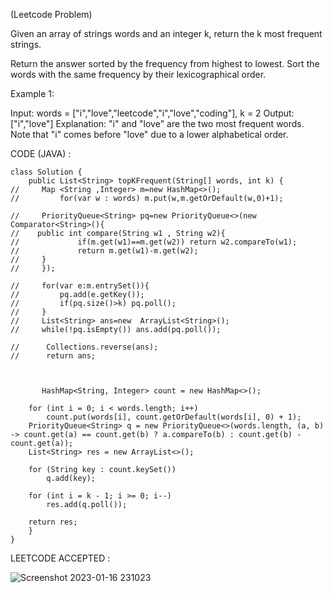 

(Leetcode Problem) 

Given an array of strings words and an integer k, return the k most frequent strings.

Return the answer sorted by the frequency from highest to lowest. Sort the words with the same frequency by their lexicographical order.

 

Example 1:

Input: words = ["i","love","leetcode","i","love","coding"], k = 2
Output: ["i","love"]
Explanation: "i" and "love" are the two most frequent words.
Note that "i" comes before "love" due to a lower alphabetical order.


CODE (JAVA) :

```
class Solution {
    public List<String> topKFrequent(String[] words, int k) {
//     Map <String ,Integer> m=new HashMap<>();
//         for(var w : words) m.put(w,m.getOrDefault(w,0)+1);
    
//     PriorityQueue<String> pq=new PriorityQueue<>(new Comparator<String>(){
//    public int compare(String w1 , String w2){
//             if(m.get(w1)==m.get(w2)) return w2.compareTo(w1);
//             return m.get(w1)-m.get(w2);
//     }
//     });

//     for(var e:m.entrySet()){
//         pq.add(e.getKey());
//         if(pq.size()>k) pq.poll();
//     }
//     List<String> ans=new  ArrayList<String>();
//     while(!pq.isEmpty()) ans.add(pq.poll());

//      Collections.reverse(ans);
//      return ans;



       HashMap<String, Integer> count = new HashMap<>();
    
    for (int i = 0; i < words.length; i++)
        count.put(words[i], count.getOrDefault(words[i], 0) + 1);
    PriorityQueue<String> q = new PriorityQueue<>(words.length, (a, b) -> count.get(a) == count.get(b) ? a.compareTo(b) : count.get(b) - count.get(a));
    List<String> res = new ArrayList<>();
    
    for (String key : count.keySet()) 
        q.add(key);
    
    for (int i = k - 1; i >= 0; i--) 
        res.add(q.poll());
    
    return res;
    }
}

```
LEETCODE ACCEPTED :

![Screenshot 2023-01-16 231023](https://user-images.githubusercontent.com/73281015/212738274-4be906f2-def6-464a-b59e-7d9394b1d722.png)
